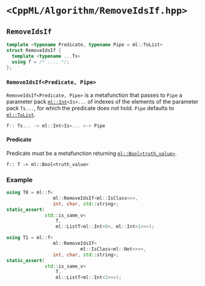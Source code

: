 # `<CppML/Algorithm/RemoveIdsIf.hpp>`

## `RemoveIdsIf`

```c++
template <typename Predicate, typename Pipe = ml::ToList>
struct RemoveIdsIf {
  template <typename ...Ts>
  using f = /* .... */;
};
```
### `RemoveIdsIf<Predicate, Pipe>`

`RemoveIdsIf<Predicate, Pipe>` is a metafunction that passes to `Pipe` a parameter pack [`ml::Int`](../Vocabulary/Value.md)`<Is>...` of indexes of the elements of the parameter pack `Ts...`, for which the predicate does not hold. `Pipe` defaults to [`ml::ToList`](../Functional/ToList.md).

```c++
f:: Ts... -> ml::Int<Is>... >-> Pipe
```

#### Predicate

Predicate must be a metafunction returning [`ml::Bool<truth_value>`](../Vocabulary/Value.md).
```
f:: T -> ml::Bool<truth_value>
```

### Example

```c++
using T0 = ml::f<
                 ml::RemoveIdsIf<ml::IsClass<>>,
                 int, char, std::string>;
static_assert(
              std::is_same_v<
                  T,
                  ml::ListT<ml::Int<0>, ml::Int<1>>>);

using T1 = ml::f<
                 ml::RemoveIdsIf<
                           ml::IsClass<ml::Not<>>>,
                 int, char, std::string>;
static_assert(
              std::is_same_v<
                  T,
                  ml::ListT<ml::Int<2>>>);
```
